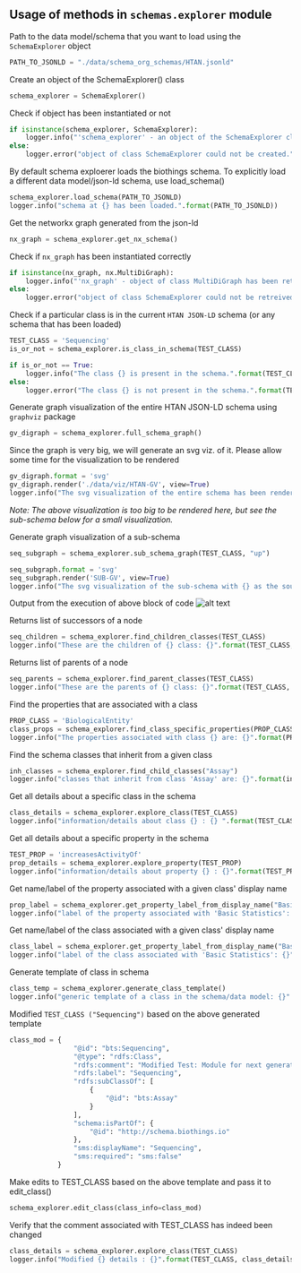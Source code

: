 ## Usage of methods in `schemas.explorer` module

Path to the data model/schema that you want to load using the `SchemaExplorer` object

```python
PATH_TO_JSONLD = "./data/schema_org_schemas/HTAN.jsonld"
```

Create an object of the SchemaExplorer() class
```python
schema_explorer = SchemaExplorer()
```

Check if object has been instantiated or not

```python
if isinstance(schema_explorer, SchemaExplorer):
    logger.info("'schema_explorer' - an object of the SchemaExplorer class has been created successfully.")
else:
    logger.error("object of class SchemaExplorer could not be created.")    
```

By default schema exploerer loads the biothings schema. To explicitly load a different data model/json-ld schema, 
use load_schema()

```python
schema_explorer.load_schema(PATH_TO_JSONLD)
logger.info("schema at {} has been loaded.".format(PATH_TO_JSONLD))
```

Get the networkx graph generated from the json-ld

```python
nx_graph = schema_explorer.get_nx_schema()
```

Check if `nx_graph` has been instantiated correctly

```python
if isinstance(nx_graph, nx.MultiDiGraph):
    logger.info("'nx_graph' - object of class MultiDiGraph has been retreived successfully.")
else:
    logger.error("object of class SchemaExplorer could not be retreived.")
```

Check if a particular class is in the current `HTAN JSON-LD` schema (or any schema that has been loaded)

```python
TEST_CLASS = 'Sequencing'
is_or_not = schema_explorer.is_class_in_schema(TEST_CLASS)

if is_or_not == True:
    logger.info("The class {} is present in the schema.".format(TEST_CLASS))
else:
    logger.error("The class {} is not present in the schema.".format(TEST_CLASS))
```

Generate graph visualization of the entire HTAN JSON-LD schema using `graphviz` package

```python
gv_digraph = schema_explorer.full_schema_graph()
```

Since the graph is very big, we will generate an svg viz. of it. Please allow some time for the visualization to be rendered

```python
gv_digraph.format = 'svg'
gv_digraph.render('./data/viz/HTAN-GV', view=True)
logger.info("The svg visualization of the entire schema has been rendered.")
```

_Note: The above visualization is too big to be rendered here, but see the sub-schema below for a small visualization._

Generate graph visualization of a sub-schema

```python
seq_subgraph = schema_explorer.sub_schema_graph(TEST_CLASS, "up")

seq_subgraph.format = 'svg'
seq_subgraph.render('SUB-GV', view=True)
logger.info("The svg visualization of the sub-schema with {} as the source node has been rendered.".format(TEST_CLASS))
```

Output from the execution of above block of code
![alt text](https://github.com/sujaypatil96/HTAN-data-pipeline/blob/organized-into-packages/data/gviz/SUB-GV.png)

Returns list of successors of a node

```python    
seq_children = schema_explorer.find_children_classes(TEST_CLASS)
logger.info("These are the children of {} class: {}".format(TEST_CLASS, seq_children))
```

Returns list of parents of a node

```python
seq_parents = schema_explorer.find_parent_classes(TEST_CLASS)
logger.info("These are the parents of {} class: {}".format(TEST_CLASS, seq_parents))
```

Find the properties that are associated with a class

```python
PROP_CLASS = 'BiologicalEntity'
class_props = schema_explorer.find_class_specific_properties(PROP_CLASS)
logger.info("The properties associated with class {} are: {}".format(PROP_CLASS, class_props))
```

Find the schema classes that inherit from a given class

```python
inh_classes = schema_explorer.find_child_classes("Assay")
logger.info("classes that inherit from class 'Assay' are: {}".format(inh_classes))
```

Get all details about a specific class in the schema

```python
class_details = schema_explorer.explore_class(TEST_CLASS)
logger.info("information/details about class {} : {} ".format(TEST_CLASS, class_details))
```

Get all details about a specific property in the schema

```python
TEST_PROP = 'increasesActivityOf'
prop_details = schema_explorer.explore_property(TEST_PROP)
logger.info("information/details about property {} : {}".format(TEST_PROP, prop_details))
```

Get name/label of the property associated with a given class' display name

```python
prop_label = schema_explorer.get_property_label_from_display_name("Basic Statistics")
logger.info("label of the property associated with 'Basic Statistics': {}".format(prop_label))
```

Get name/label of the class associated with a given class' display name

```python
class_label = schema_explorer.get_property_label_from_display_name("Basic Statistics")
logger.info("label of the class associated with 'Basic Statistics': {}".format(class_label))
```

Generate template of class in schema

```python
class_temp = schema_explorer.generate_class_template()
logger.info("generic template of a class in the schema/data model: {}".format(class_temp))
```

Modified `TEST_CLASS ("Sequencing")` based on the above generated template

```python
class_mod = {
                "@id": "bts:Sequencing",
                "@type": "rdfs:Class",
                "rdfs:comment": "Modified Test: Module for next generation sequencing assays",
                "rdfs:label": "Sequencing",
                "rdfs:subClassOf": [
                    {
                        "@id": "bts:Assay"
                    }
                ],
                "schema:isPartOf": {
                    "@id": "http://schema.biothings.io"
                },
                "sms:displayName": "Sequencing",
                "sms:required": "sms:false"
            }
```

Make edits to TEST_CLASS based on the above template and pass it to edit_class() 

```python
schema_explorer.edit_class(class_info=class_mod)
```

Verify that the comment associated with TEST_CLASS has indeed been changed

```python
class_details = schema_explorer.explore_class(TEST_CLASS)
logger.info("Modified {} details : {}".format(TEST_CLASS, class_details))
```